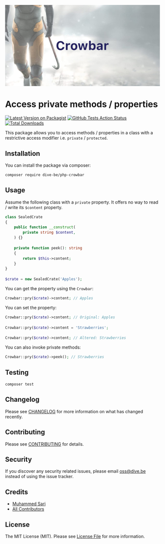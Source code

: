 <p align="center"><img src="https://github.com/dive-be/php-crowbar/blob/master/art/socialcard.jpg?raw=true" alt="Social Card of PHP Crowbar"></p>

# Access private methods / properties

[![Latest Version on Packagist](https://img.shields.io/packagist/v/dive-be/php-crowbar.svg?style=flat-square)](https://packagist.org/packages/dive-be/php-crowbar)
[![GitHub Tests Action Status](https://img.shields.io/github/workflow/status/dive-be/php-crowbar/Tests?label=tests)](https://github.com/dive-be/php-crowbar/actions?query=workflow%3ATests+branch%3Amaster)
[![Total Downloads](https://img.shields.io/packagist/dt/dive-be/php-crowbar.svg?style=flat-square)](https://packagist.org/packages/dive-be/php-crowbar)

This package allows you to access methods / properties in a class with a restrictive access modifier i.e. `private` / `protected`.

## Installation

You can install the package via composer:

```bash
composer require dive-be/php-crowbar
```

## Usage

Assume the following class with a `private` property. 
It offers no way to read / write its `$content` property.

```php
class SealedCrate
{
    public function __construct(
        private string $content,
    ) {}
    
    private function peek(): string
    {
        return $this->content;
    }
}

$crate = new SealedCrate('Apples');
```

You can get the property using the `Crowbar`:

```php
Crowbar::pry($crate)->content; // Apples
```

You can set the property:

```php
Crowbar::pry($crate)->content; // Original: Apples

Crowbar::pry($crate)->content = 'Strawberries';

Crowbar::pry($crate)->content; // Altered: Strawberries
```

You can also invoke private methods:

```php
Crowbar::pry($crate)->peek(); // Strawberries
```

## Testing

```bash
composer test
```

## Changelog

Please see [CHANGELOG](CHANGELOG.md) for more information on what has changed recently.

## Contributing

Please see [CONTRIBUTING](CONTRIBUTING.md) for details.

## Security

If you discover any security related issues, please email oss@dive.be instead of using the issue tracker.

## Credits

- [Muhammed Sari](https://github.com/mabdullahsari)
- [All Contributors](../../contributors)

## License

The MIT License (MIT). Please see [License File](LICENSE.md) for more information.
